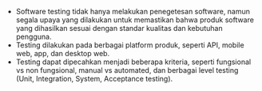 - Software testing tidak hanya melakukan penegetesan software, namun segala upaya yang dilakukan untuk memastikan bahwa produk software yang dihasilkan sesuai dengan standar kualitas dan kebutuhan pengguna.
- Testing dilakukan pada berbagai platform produk, seperti API, mobile web, app, dan desktop web.
- Testing dapat dipecahkan menjadi beberapa kriteria, seperti fungsional vs non fungsional, manual vs automated, dan berbagai level testing (Unit, Integration, System, Acceptance testing).
